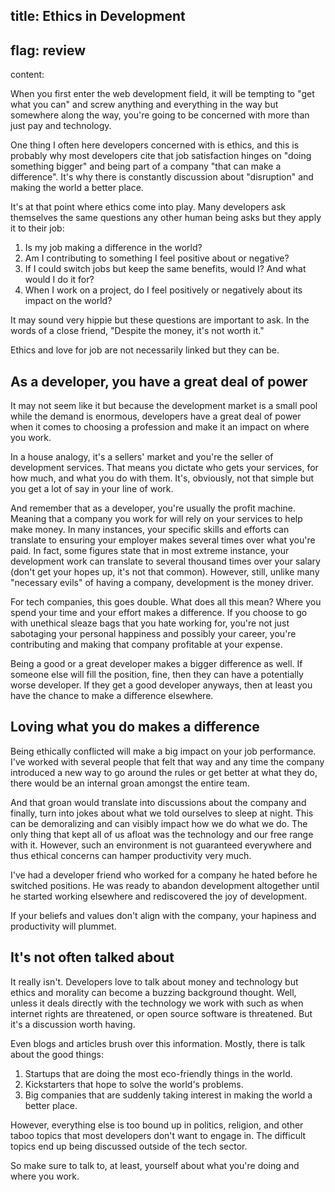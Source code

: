 title: Ethics in Development
----
flag: review
----
content:

When you first enter the web development field, it will be tempting to "get what you can" and screw anything and everything in the way but somewhere along the way, you're going to be concerned with more than just pay and technology.

One thing I often here developers concerned with is ethics, and this is probably why most developers cite that job satisfaction hinges on "doing something bigger" and being part of a company "that can make a difference". It's why there is constantly discussion about "disruption" and making the world a better place.

It's at that point where ethics come into play. Many developers ask themselves the same questions any other human being asks but they apply it to their job:

1. Is my job making a difference in the world?
2. Am I contributing to something I feel positive about or negative?
3. If I could switch jobs but keep the same benefits, would I? And what would I do it for?
4. When I work on a project, do I feel positively or negatively about its impact on the world?

It may sound very hippie but these questions are important to ask. In the words of a close friend, "Despite the money, it's not worth it."

Ethics and love for job are not necessarily linked but they can be.

## As a developer, you have a great deal of power

It may not seem like it but because the development market is a small pool while the demand is enormous, developers have a great deal of power when it comes to choosing a profession and make it an impact on where you work.

In a house analogy, it's a sellers' market and you're the seller of development services. That means you dictate who gets your services, for how much, and what you do with them. It's, obviously, not that simple but you get a lot of say in your line of work.

And remember that as a developer, you're usually the profit machine. Meaning that a company you work for will rely on your services to help make money. In many instances, your specific skills and efforts can translate to ensuring your employer makes several times over what you're paid. In fact, some figures state that in most extreme instance, your development work can translate to several thousand times over your salary (don't get your hopes up, it's not that common). However, still, unlike many "necessary evils" of having a company, development is the money driver.

For tech companies, this goes double. What does all this mean? Where you spend your time and your effort makes a difference. If you choose to go with unethical sleaze bags that you hate working for, you're not just sabotaging your personal happiness and possibly your career, you're contributing and making that company profitable at your expense.

Being a good or a great developer makes a bigger difference as well. If someone else will fill the position, fine, then they can have a potentially worse developer. If they get a good developer anyways, then at least you have the chance to make a difference elsewhere.

## Loving what you do makes a difference

Being ethically conflicted will make a big impact on your job performance. I've worked with several people that felt that way and any time the company introduced a new way to go around the rules or get better at what they do, there would be an internal groan amongst the entire team.

And that groan would translate into discussions about the company and finally, turn into jokes about what we told ourselves to sleep at night. This can be demoralizing and can visibly impact how we do what we do. The only thing that kept all of us afloat was the technology and our free range with it. However, such an environment is not guaranteed everywhere and thus ethical concerns can hamper productivity very much.

I've had a developer friend who worked for a company he hated before he switched positions. He was ready to abandon development altogether until he started working elsewhere and rediscovered the joy of development.

If your beliefs and values don't align with the company, your hapiness and productivity will plummet.

## It's not often talked about

It really isn't. Developers love to talk about money and technology but ethics and morality can become a buzzing background thought. Well, unless it deals directly with the technology we work with such as when internet rights are threatened, or open source software is threatened. But it's a discussion worth having.

Even blogs and articles brush over this information. Mostly, there is talk about the good things:

1. Startups that are doing the most eco-friendly things in the world.
2. Kickstarters that hope to solve the world's problems.
3. Big companies that are suddenly taking interest in making the world a better place.

However, everything else is too bound up in politics, religion, and other taboo topics that most developers don't want to engage in. The difficult topics end up being discussed outside of the tech sector.

So make sure to talk to, at least, yourself about what you're doing and where you work.
